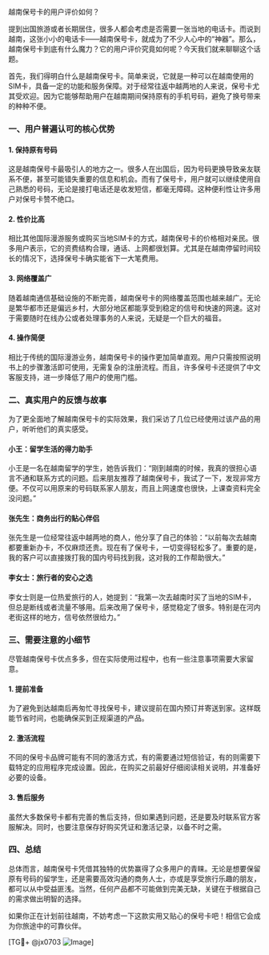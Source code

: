 越南保号卡的用户评价如何？

提到出国旅游或者长期居住，很多人都会考虑是否需要一张当地的电话卡。而说到越南，这张小小的电话卡——越南保号卡，就成为了不少人心中的“神器”。那么，越南保号卡到底有什么魔力？它的用户评价究竟如何呢？今天我们就来聊聊这个话题。

首先，我们得明白什么是越南保号卡。简单来说，它就是一种可以在越南使用的SIM卡，具备一定的功能和服务保障。对于经常往返中越两地的人来说，保号卡尤其受欢迎。因为它能够帮助用户在越南期间保持原有的手机号码，避免了换号带来的种种不便。

### 一、用户普遍认可的核心优势

#### 1. **保持原有号码**
这是越南保号卡最吸引人的地方之一。很多人在出国后，因为号码更换导致亲友联系不便，甚至可能错失重要的信息和机会。而有了保号卡，用户就可以继续使用自己熟悉的号码，无论是接打电话还是收发短信，都毫无障碍。这种便利性让许多用户对保号卡赞不绝口。

#### 2. **性价比高**
相比其他国际漫游服务或购买当地SIM卡的方式，越南保号卡的价格相对亲民。很多用户表示，它的资费结构合理，通话、上网都很划算。尤其是在越南停留时间较长的情况下，选择保号卡确实能省下一大笔费用。

#### 3. **网络覆盖广**
随着越南通信基础设施的不断完善，越南保号卡的网络覆盖范围也越来越广。无论是繁华都市还是偏远乡村，大部分地区都能享受到稳定的信号和快速的网速。这对于需要随时在线办公或者处理事务的人来说，无疑是一个巨大的福音。

#### 4. **操作简便**
相比于传统的国际漫游业务，越南保号卡的操作更加简单直观。用户只需按照说明书上的步骤激活即可使用，无需复杂的注册流程。而且，许多保号卡还提供了中文客服支持，进一步降低了用户的使用门槛。

### 二、真实用户的反馈与故事

为了更全面地了解越南保号卡的实际效果，我们采访了几位已经使用过该产品的用户，听听他们的真实感受。

#### 小王：留学生活的得力助手
小王是一名在越南留学的学生，她告诉我们：“刚到越南的时候，我真的很担心语言不通和联系方式的问题。后来朋友推荐了越南保号卡，我试了一下，发现非常方便。不仅可以用原来的号码联系家人朋友，而且上网速度也很快，上课查资料完全没问题。”

#### 张先生：商务出行的贴心伴侣
张先生是一位经常往返中越两地的商人，他分享了自己的体验：“以前每次去越南都要重新办卡，不仅麻烦还贵。现在有了保号卡，一切变得轻松多了。重要的是，我的客户可以直接拨打我的国内号码找到我，这对我的工作帮助很大。”

#### 李女士：旅行者的安心之选
李女士则是一位热爱旅行的人，她提到：“我第一次去越南时买了当地的SIM卡，但总是断线或者流量不够用。后来改用了保号卡，感觉稳定了很多。特别是在河内老街这样的地方，信号依然很给力。”

### 三、需要注意的小细节

尽管越南保号卡优点多多，但在实际使用过程中，也有一些注意事项需要大家留意。

#### 1. **提前准备**
为了避免到达越南后再匆忙寻找保号卡，建议提前在国内预订并寄送到家。这样既能节省时间，也能确保买到正规渠道的产品。

#### 2. **激活流程**
不同的保号卡品牌可能有不同的激活方式，有的需要通过短信验证，有的则需要下载特定的应用程序完成设置。因此，在购买之前最好仔细阅读相关说明，并准备好必要的设备。

#### 3. **售后服务**
虽然大多数保号卡都有完善的售后支持，但如果遇到问题，还是要及时联系官方客服解决。同时，也要注意保存好购买凭证和激活记录，以备不时之需。

### 四、总结

总体而言，越南保号卡凭借其独特的优势赢得了众多用户的青睐。无论是想要保留原有号码的留学生，还是需要高效沟通的商务人士，亦或是享受旅行乐趣的朋友，都可以从中受益匪浅。当然，任何产品都不可能做到完美无缺，关键在于根据自己的需求做出明智的选择。

如果你正在计划前往越南，不妨考虑一下这款实用又贴心的保号卡吧！相信它会成为你旅途中的可靠伙伴。

[TG💪+ @jx0703 ![Image](https://github.com/user-attachments/assets/dbca1d08-cadb-493c-b0ec-ad6f7a83f270)]